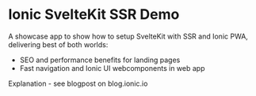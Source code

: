 # Ionic SvelteKit SSR Demo
A showcase app to show how to setup SvelteKit with SSR and Ionic PWA, delivering best of both worlds:
- SEO and performance benefits for landing pages
- Fast navigation and Ionic UI webcomponents in web app 

Explanation - see blogpost on blog.ionic.io
